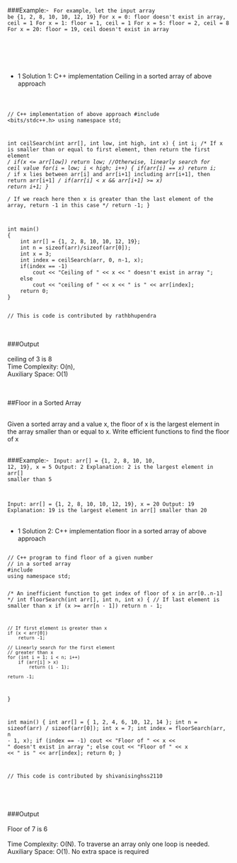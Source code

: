 ###Example:-
<Code language="cpp">
For example, let the input array be {1, 2, 8, 10, 10, 12, 19}
For x = 0:    floor doesn't exist in array,  ceil  = 1
For x = 1:    floor  = 1,  ceil  = 1
For x = 5:    floor  = 2,  ceil  = 8
For x = 20:   floor  = 19,  ceil doesn't exist in array

</Code> <br/><br/>

* 1 Solution 1: C++ implementation Ceiling in a sorted array
 of above approach

<Code language="cpp">

// C++ implementation of above approach
#include <bits/stdc++.h>
using namespace std;

int ceilSearch(int arr[], int low, int high, int x)
{
	int i;
	/* If x is smaller than or equal to first element,
		then return the first element */
	if(x <= arr[low])
		return low;
	//Otherwise, linearly search for ceil value 
	for(i = low; i < high; i++)
	{
		if(arr[i] == x)
		return i;
		/* if x lies between arr[i] and arr[i+1] including
		arr[i+1], then return arr[i+1] */
		if(arr[i] < x && arr[i+1] >= x)
		return i+1;
	}	
	/* If we reach here then x is greater than the last element
		of the array, return -1 in this case */
	return -1;
}

</Code>

<Code language="cpp">
int main()
{
	int arr[] = {1, 2, 8, 10, 10, 12, 19};
	int n = sizeof(arr)/sizeof(arr[0]);
	int x = 3;
	int index = ceilSearch(arr, 0, n-1, x);
	if(index == -1)
		cout << "Ceiling of " << x << " doesn't exist in array ";
	else
		cout << "ceiling of " << x << " is " << arr[index];
	return 0;
}

// This is code is contributed by rathbhupendra
</Code>

<br/><br/>
###Output<br/><br/>
ceiling of 3 is 8<br/>
Time Complexity: O(n),<br/> 
Auxiliary Space: O(1)<br/><br/><br/>


##Floor in a Sorted Array<br/><br/>

Given a sorted array and a value x, the floor of x is the largest element in the array smaller than or equal to x. Write efficient functions to find the floor of x<br/><br/>


###Example:-
<Code language="cpp">
Input: arr[] = {1, 2, 8, 10, 10, 12, 19}, x = 5
Output: 2
Explanation: 2 is the largest element in 
arr[] smaller than 5

Input: arr[] = {1, 2, 8, 10, 10, 12, 19}, x = 20
Output: 19
Explanation: 19 is the largest element in
arr[] smaller than 20
</Code> <br/><br/>

* 1 Solution 2: C++ implementation floor in a sorted array
 of above approach<br/>

<Code language="cpp">
// C++ program to find floor of a given number
// in a sorted array
#include <bits/stdc++.h>
using namespace std;

/* An inefficient function to get
index of floor of x in arr[0..n-1] */
int floorSearch(int arr[], int n, int x)
{
	// If last element is smaller than x
	if (x >= arr[n - 1])
		return n - 1;

	// If first element is greater than x
	if (x < arr[0])
		return -1;

	// Linearly search for the first element
	// greater than x
	for (int i = 1; i < n; i++)
		if (arr[i] > x)
			return (i - 1);

	return -1;
}

int main()
{
	int arr[] = { 1, 2, 4, 6, 10, 12, 14 };
	int n = sizeof(arr) / sizeof(arr[0]);
	int x = 7;
	int index = floorSearch(arr, n - 1, x);
	if (index == -1)
		cout << "Floor of " << x
			<< " doesn't exist in array ";
	else
		cout << "Floor of " << x << " is " << arr[index];
	return 0;
}

// This code is contributed by shivanisinghss2110



</Code><br/>

###Output <br/><br/>
Floor of 7 is 6<br/><br/>
Time Complexity: O(N). To traverse an array only one loop is needed.<br/>
Auxiliary Space: O(1). No extra space is required<br/>